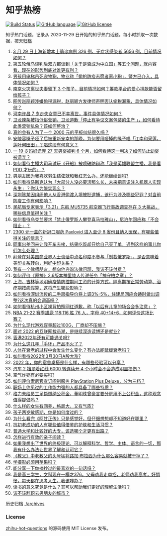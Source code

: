# 知乎热榜
[![Build Status](https://github.com/ToWeLong/zhihu-hot-questions/workflows/CI/badge.svg)](https://github.com/ToWeLong/zhihu-hot-questions/actions)
[![GitHub language](https://img.shields.io/badge/language-golang-orange.svg)](https://golang.org/)
[![GitHub license](https://img.shields.io/github/license/ToWeLong/zhihu-hot-questions)](https://github.com/ToWeLong/zhihu-hot-questions/blob/main/LICENSE)

知乎热门话题，记录从 2020-11-29 日开始的知乎热门话题。每小时抓取一次数据，按天[归档](./archives)

<!-- BEGIN -->

1. [3 月 29 日上海新增本土确诊病例 326 例、无症状感染者 5656 例，目前情况如何？](https://www.zhihu.com/question/524936921)
1. [第五轮俄乌谈判后双方都谈到「关于是否成为中立国」等五个问题，就内容看，现在的形势到底对谁更有利？](https://www.zhihu.com/question/524893160)
1. [男孩用电梯吊死宠物狗，物业称「偷的防疫志愿者家小狗」，警方已介入，具体情况如何？](https://www.zhihu.com/question/524623446)
1. [南京火灾离世夫妻留下 3 个孩子，目前情况如何？筹款平台的爱心捐款能否留给孩子？](https://www.zhihu.com/question/524946732)
1. [网传赵丽颖涉嫌偷税漏税，赵丽颖方发律师声明否认偷税漏税，具体情况如何？](https://www.zhihu.com/question/524890835)
1. [河南许昌 7 岁走失女童已不幸离世，事件具体情况如何？](https://www.zhihu.com/question/524842333)
1. [卫龙辣条被指低俗营销，卫龙道歉「停止有争议文案包装的生产 」，如何看待此类营销乱象？该如何整治？](https://www.zhihu.com/question/524958806)
1. [真的会有人为了一个 2000 元的平板纠结很久吗？](https://www.zhihu.com/question/523714700)
1. [安陵容嗓子哑了后被重新宠幸的那晚，为何要用哑掉的嗓子唱「江南和采莲，莲叶何田田」？唱这段有何意义？](https://www.zhihu.com/question/357314433)
1. [一 19 岁妈妈遗弃 27 天男婴被判 6 个月，如何看待这一判决？如何防止幼婴被遗弃？](https://www.zhihu.com/question/524833392)
1. [如何看待主播大司马试玩《开船》被喷破防辩称「我是英雄联盟主播，我是看 PDD 才玩的」？](https://www.zhihu.com/question/524436938)
1. [男朋友因为我喜欢羽生结弦就和我杠怎么办，还能继续谈吗?](https://www.zhihu.com/question/516201744)
1. [如何看待马斯克认为「大部分人没必要活那么长，未来把意识注入机器人实现永生」？你认为能实现么？](https://www.zhihu.com/question/524864331)
1. [深圳陈某因组织他人从香港偷渡入境被批逮捕，该行为涉及哪些犯罪？对当前防疫工作有何影响？](https://www.zhihu.com/question/524756408)
1. [民航局专家表示「3.21」东航 MU5735 航空器飞行事故调查存在 3 大挑战，哪些信息值得关注？](https://www.zhihu.com/question/524734933)
1. [如何看待乌克兰要求「禁止俄罗斯人攀登喜马拉雅山」，尼泊尔回应称「不会阻止」？](https://www.zhihu.com/question/524967409)
1. [2300 元一盒的新冠口服药 Paxlovid 进入至少 8 省份且纳入医保，有哪些值得关注的信息？](https://www.zhihu.com/question/524810714)
1. [同事出差回来让我开车去接，结果吃饭却只给自己买了单，遇到这样的事儿你们怎么处理？](https://www.zhihu.com/question/362646121)
1. [拜登在对美国商业界人士谈话中点名印度不参与「制裁俄罗斯」，是否意味着美印关系转向，利好中印关系？](https://www.zhihu.com/question/524757953)
1. [我有一个律师朋友，想向他咨询法律问题，我该不该付费？](https://www.zhihu.com/question/524858500)
1. [如何评价《原神》2.6版本神里绫人传说任务「神守柏之章」？](https://www.zhihu.com/question/524619076)
1. [上海、吉林等地明确疫情防控期间工资的计算方式，隔离期按正常劳动算、治疗期按病假算，这将产生哪些影响？](https://www.zhihu.com/question/524989197)
1. [如何看待深圳流传的二手房指导价将上调3%-5%，住建局回应会适时做出调整?这次真的会调高吗？](https://www.zhihu.com/question/524785451)
1. [如何看待杭州小区裸背拍照网红道歉，称「以后有儿童的场合会多注意」？](https://www.zhihu.com/question/524987591)
1. [NBA 21-22 赛季雄鹿 118:116 胜 76 人，字母 40+14+6，如何评价这场比赛？](https://www.zhihu.com/question/524934704)
1. [为什么现代游戏容量超过100G，厂商却不压缩？](https://www.zhihu.com/question/524214682)
1. [面对 2022 的互联网裁员潮，是继续深造读博还是就业?](https://www.zhihu.com/question/524481849)
1. [香港2022年还有可能通关吗?](https://www.zhihu.com/question/524522597)
1. [为什么这几年「手环」产品不火了？](https://www.zhihu.com/question/523852614)
1. [人体在衰老的过程中会发生什么变化？有办法能延缓衰老吗？](https://www.zhihu.com/question/270252045)
1. [如何看待2022年3月30日A股大涨?](https://www.zhihu.com/question/524996176)
1. [2022 年，你的宿舍桌搭是什么样，有哪些经验可以分享？](https://www.zhihu.com/question/519208248)
1. [汽车 2 挡顶着红线 6000 转连续开 4 个小时会不会造成明显损伤？](https://www.zhihu.com/question/524672334)
1. [空气炸锅有必要买吗?](https://www.zhihu.com/question/338806798)
1. [如何评价索尼官宣订阅制服务 PlayStation Plus Deluxe，分为三档？](https://www.zhihu.com/question/524863886)
1. [职场上你见过的工作能力强的人都具备了哪些特质？](https://www.zhihu.com/question/510031349)
1. [格力未给员工足额缴纳公积金，董明珠曾豪言要分房用不上公积金，这种观念值得提倡吗？](https://www.zhihu.com/question/524435105)
1. [什么样的女生有涵养，格局大，又有气质?](https://www.zhihu.com/question/451234958)
1. [孩子两岁敏感期，你是如何度过的？](https://www.zhihu.com/question/523820732)
1. [为什么看完《阿甘正传》只是感觉好，但仔细想想却不知道好在哪里？](https://www.zhihu.com/question/36722118)
1. [抗初老成功的人有哪些值得借鉴的护肤和生活习惯？](https://www.zhihu.com/question/524458060)
1. [普通大学和比较好的大专，该选哪个才更有出路？](https://www.zhihu.com/question/524908805)
1. [怎样进行有效的亲子阅读？](https://www.zhihu.com/question/524049010)
1. [如果我想出了世界的终极理论，可以解释科学、哲学、主体、语言的一切，那我有什么办法让世界了解和认可它？](https://www.zhihu.com/question/524754916)
1. [《教父》中老教父的头号猛将路加·布拉西为什么那么容易就被干掉了？](https://www.zhihu.com/question/514228683)
1. [学摄影必须用苹果吗？](https://www.zhihu.com/question/524458128)
1. [能分享一下你摘抄过的最喜欢的一句话吗？](https://www.zhihu.com/question/524872486)
1. [我是高三学生，文科现在一模才376，父母劝我走单招，老师劝我高考，好惆怅，每天都在思考人生，我该咋办？](https://www.zhihu.com/question/523105867)
1. [读书的意义究竟是什么？其可以帮助我们更好的理解生活吗？](https://www.zhihu.com/question/524494831)
1. [该不该辞职去男朋友的城市？](https://www.zhihu.com/question/524806760)

<!-- END -->

历史归档 [./archives](./archives)


### License
[zhihu-hot-questions](https://github.com/towelong/zhihu-hot-questions) 的源码使用 MIT License 发布。
